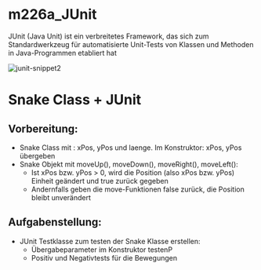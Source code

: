 # m226a_JUnit


JUnit (Java Unit) ist ein verbreitetes Framework, das sich zum Standardwerkzeug für automatisierte Unit-Tests von Klassen und Methoden in Java-Programmen etabliert hat
  
 ![junit-snippet2](https://user-images.githubusercontent.com/80152023/113004308-ceb27300-9173-11eb-8edc-26ea0df986c0.png)

  
# Snake Class + JUnit

## Vorbereitung:

- Snake Class mit : xPos, yPos und laenge. Im Konstruktor: xPos, yPos übergeben
- Snake Objekt mit moveUp(), moveDown(), moveRight(), moveLeft():
    - Ist xPos bzw. yPos > 0, wird die Position (also xPos bzw. yPos) Einheit geändert und true zurück gegeben
    - Andernfalls geben die move-Funktionen false zurück, die Position bleibt unverändert
   

## Aufgabenstellung:

- JUnit Testklasse zum testen der Snake Klasse erstellen:
  - Übergabeparameter im Konstruktor testenP
  - Positiv und Negativtests für die Bewegungen



